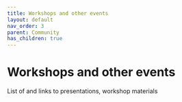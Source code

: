 ```yaml
---
title: Workshops and other events
layout: default
nav_order: 3
parent: Community
has_children: true
---
```


# Workshops and other events

List of and links to presentations, workshop materials